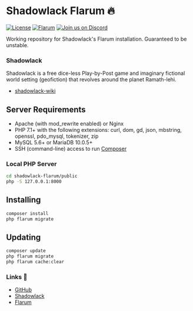 # Shadowlack Flarum 🔥

[![License](https://img.shields.io/badge/license-MIT-blue.svg)](https://github.com/shriker/shadowlack-flarum/blob/master/LICENSE.md) [![Flarum](https://img.shields.io/badge/flarum-0.1.0--beta.8-%23E7672E)](https://flarum.org/) [![Join us on Discord](https://img.shields.io/discord/140589809231069184?logo=discord)](https://discord.gg/BNhwAm9)

Working repository for Shadowlack's Flarum installation. Guaranteed to be unstable.

### Shadowlack

Shadowlack is a free dice-less Play-by-Post game and imaginary fictional world setting (geofiction) that revolves around the planet Ramath-lehi.

* [shadowlack-wiki](https://github.com/shriker/shadowlack-wiki)

## Server Requirements

* Apache (with mod_rewrite enabled) or Nginx
* PHP 7.1+ with the following extensions: curl, dom, gd, json, mbstring, openssl, pdo_mysql, tokenizer, zip
* MySQL 5.6+ or MariaDB 10.0.5+
* SSH (command-line) access to run [Composer](https://getcomposer.org/)

### Local PHP Server

```bash
cd shadowlack-flarum/public
php -S 127.0.0.1:8000
```

## Installing

```bash
composer install
php flarum migrate
```

## Updating

```bash
composer update
php flarum migrate
php flarum cache:clear
```

### Links 🔗

* [GitHub](https://github.com/shriker/shadowlack-flarum)
* [Shadowlack](https://shadowlack.com/)
* [Flarum](https://flarum.org/)
